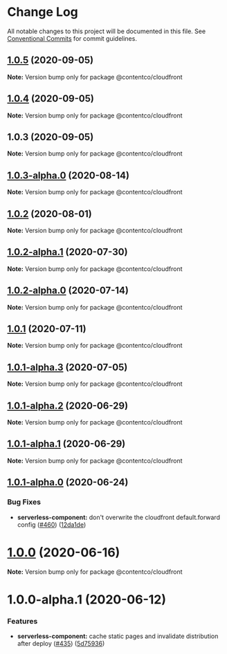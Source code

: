 # Change Log

All notable changes to this project will be documented in this file.
See [Conventional Commits](https://conventionalcommits.org) for commit guidelines.

## [1.0.5](https://github.com/danielcondemarin/serverless-next.js/compare/@contentco/cloudfront@1.0.4...@contentco/cloudfront@1.0.5) (2020-09-05)

**Note:** Version bump only for package @contentco/cloudfront

## [1.0.4](https://github.com/danielcondemarin/serverless-next.js/compare/@contentco/cloudfront@1.0.3...@contentco/cloudfront@1.0.4) (2020-09-05)

**Note:** Version bump only for package @contentco/cloudfront

## 1.0.3 (2020-09-05)

**Note:** Version bump only for package @contentco/cloudfront

## [1.0.3-alpha.0](https://github.com/danielcondemarin/serverless-next.js/compare/@contentco/cloudfront@1.0.2...@contentco/cloudfront@1.0.3-alpha.0) (2020-08-14)

**Note:** Version bump only for package @contentco/cloudfront

## [1.0.2](https://github.com/danielcondemarin/serverless-next.js/compare/@contentco/cloudfront@1.0.2-alpha.1...@contentco/cloudfront@1.0.2) (2020-08-01)

**Note:** Version bump only for package @contentco/cloudfront

## [1.0.2-alpha.1](https://github.com/danielcondemarin/serverless-next.js/compare/@contentco/cloudfront@1.0.2-alpha.0...@contentco/cloudfront@1.0.2-alpha.1) (2020-07-30)

**Note:** Version bump only for package @contentco/cloudfront

## [1.0.2-alpha.0](https://github.com/danielcondemarin/serverless-next.js/compare/@contentco/cloudfront@1.0.1...@contentco/cloudfront@1.0.2-alpha.0) (2020-07-14)

**Note:** Version bump only for package @contentco/cloudfront

## [1.0.1](https://github.com/danielcondemarin/serverless-next.js/compare/@contentco/cloudfront@1.0.1-alpha.3...@contentco/cloudfront@1.0.1) (2020-07-11)

**Note:** Version bump only for package @contentco/cloudfront

## [1.0.1-alpha.3](https://github.com/danielcondemarin/serverless-next.js/compare/@contentco/cloudfront@1.0.1-alpha.2...@contentco/cloudfront@1.0.1-alpha.3) (2020-07-05)

**Note:** Version bump only for package @contentco/cloudfront

## [1.0.1-alpha.2](https://github.com/danielcondemarin/serverless-next.js/compare/@contentco/cloudfront@1.0.1-alpha.1...@contentco/cloudfront@1.0.1-alpha.2) (2020-06-29)

**Note:** Version bump only for package @contentco/cloudfront

## [1.0.1-alpha.1](https://github.com/danielcondemarin/serverless-next.js/compare/@contentco/cloudfront@1.0.1-alpha.0...@contentco/cloudfront@1.0.1-alpha.1) (2020-06-29)

**Note:** Version bump only for package @contentco/cloudfront

## [1.0.1-alpha.0](https://github.com/danielcondemarin/serverless-next.js/compare/@contentco/cloudfront@1.0.0...@contentco/cloudfront@1.0.1-alpha.0) (2020-06-24)

### Bug Fixes

- **serverless-component:** don't overwrite the cloudfront default.forward config ([#460](https://github.com/danielcondemarin/serverless-next.js/issues/460)) ([12da1de](https://github.com/danielcondemarin/serverless-next.js/commit/12da1de31855b68b9addef801ec21dffd3202a21))

# [1.0.0](https://github.com/danielcondemarin/serverless-next.js/compare/@contentco/cloudfront@1.0.0-alpha.1...@contentco/cloudfront@1.0.0) (2020-06-16)

**Note:** Version bump only for package @contentco/cloudfront

# 1.0.0-alpha.1 (2020-06-12)

### Features

- **serverless-component:** cache static pages and invalidate distribution after deploy ([#435](https://github.com/danielcondemarin/serverless-next.js/issues/435)) ([5d75936](https://github.com/danielcondemarin/serverless-next.js/commit/5d759367be5a1c835b093f2713bc0b8cf1d92a82))
